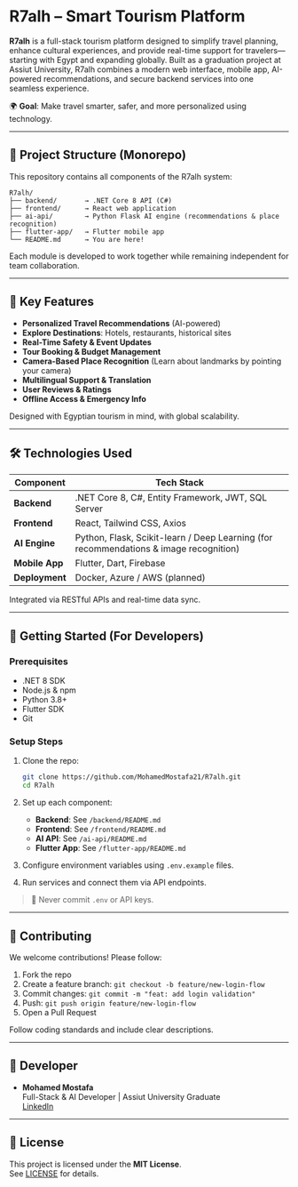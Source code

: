 # R7alh – Smart Tourism Platform

**R7alh** is a full-stack tourism platform designed to simplify travel planning, enhance cultural experiences, and provide real-time support for travelers—starting with Egypt and expanding globally. Built as a graduation project at Assiut University, R7alh combines a modern web interface, mobile app, AI-powered recommendations, and secure backend services into one seamless experience.

🌍 **Goal**: Make travel smarter, safer, and more personalized using technology.

---

## 📁 Project Structure (Monorepo)

This repository contains all components of the R7alh system:

```
R7alh/
├── backend/       → .NET Core 8 API (C#)
├── frontend/      → React web application
├── ai-api/        → Python Flask AI engine (recommendations & place recognition)
├── flutter-app/   → Flutter mobile app
└── README.md      → You are here!
```

Each module is developed to work together while remaining independent for team collaboration.

---

## 🚀 Key Features

- **Personalized Travel Recommendations** (AI-powered)
- **Explore Destinations**: Hotels, restaurants, historical sites
- **Real-Time Safety & Event Updates**
- **Tour Booking & Budget Management**
- **Camera-Based Place Recognition** (Learn about landmarks by pointing your camera)
- **Multilingual Support & Translation**
- **User Reviews & Ratings**
- **Offline Access & Emergency Info**

Designed with Egyptian tourism in mind, with global scalability.

---

## 🛠️ Technologies Used

| Component     | Tech Stack |
|--------------|-----------|
| **Backend**  | .NET Core 8, C#, Entity Framework, JWT, SQL Server |
| **Frontend** | React, Tailwind CSS, Axios |
| **AI Engine**| Python, Flask, Scikit-learn / Deep Learning (for recommendations & image recognition) |
| **Mobile App**| Flutter, Dart, Firebase |
| **Deployment**| Docker, Azure / AWS (planned) |

Integrated via RESTful APIs and real-time data sync.

---

## 🧪 Getting Started (For Developers)

### Prerequisites
- .NET 8 SDK
- Node.js & npm
- Python 3.8+
- Flutter SDK
- Git

### Setup Steps

1. Clone the repo:
   ```bash
   git clone https://github.com/MohamedMostafa21/R7alh.git
   cd R7alh
   ```

2. Set up each component:
   - **Backend**: See `/backend/README.md`
   - **Frontend**: See `/frontend/README.md`
   - **AI API**: See `/ai-api/README.md`
   - **Flutter App**: See `/flutter-app/README.md`

3. Configure environment variables using `.env.example` files.

4. Run services and connect them via API endpoints.

> 🔐 Never commit `.env` or API keys.

---

## 🤝 Contributing

We welcome contributions! Please follow:
1. Fork the repo
2. Create a feature branch: `git checkout -b feature/new-login-flow`
3. Commit changes: `git commit -m "feat: add login validation"`
4. Push: `git push origin feature/new-login-flow`
5. Open a Pull Request

Follow coding standards and include clear descriptions.

---

## 👤 Developer

- **Mohamed Mostafa**  
  Full-Stack & AI Developer | Assiut University Graduate  
  [LinkedIn](https://www.linkedin.com/in/mohamedmostafa21/)

---

## 📄 License

This project is licensed under the **MIT License**.  
See [LICENSE](LICENSE) for details.
```


